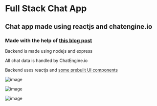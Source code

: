 # Full Stack Chat App

## Chat app made using reactjs and chatengine.io

### Made with the help of [this blog post](https://blog.chatengine.io/fullstack-chat/nodejs-reactjs)


Backend is made using nodejs and express

All chat data is handled by ChatEngine.io

Backend uses reactjs and [some prebuilt UI components](https://www.npmjs.com/package/react-chat-engine-advanced)


![image](https://github.com/LegendLeaks/reactjs-chat-app/assets/79763213/8413ff27-6bc1-4fa3-90c9-6b0b57b3d6a7)

![image](https://github.com/LegendLeaks/reactjs-chat-app/assets/79763213/0be6a537-d69a-47d8-b9a8-1e749d246eb3)

![image](https://github.com/LegendLeaks/reactjs-chat-app/assets/79763213/b9c6f388-645f-4672-9a4e-572efebf0ddb)
